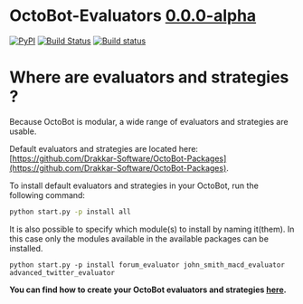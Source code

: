 # OctoBot-Evaluators [0.0.0-alpha](https://github.com/Drakkar-Software/OctoBot-Evaluators/tree/master/docs/CHANGELOG.md)
[![PyPI](https://img.shields.io/pypi/v/OctoBot-Evaluators.svg)](https://pypi.python.org/pypi/OctoBot-Evaluators/)
[![Build Status](https://api.travis-ci.com/Drakkar-Software/OctoBot-Evaluators.svg?branch=master)](https://travis-ci.org/Drakkar-Software/OctoBot-Evaluators) 
[![Build status](https://ci.appveyor.com/api/projects/status/p68n2y6547xhw0t6?svg=true)](https://ci.appveyor.com/project/Herklos/octobot-evaluators)

# Where are evaluators and strategies ?

Because OctoBot is modular, a wide range of evaluators and strategies are usable.

Default evaluators and strategies are located here: [https://github.com/Drakkar-Software/OctoBot-Packages](https://github.com/Drakkar-Software/OctoBot-Packages).

To install default evaluators and strategies in your OctoBot, run the following command: 

```bash
python start.py -p install all
```


It is also possible to specify which module(s) to install by naming it(them). In this case only the modules available in the available packages can be installed.
```
python start.py -p install forum_evaluator john_smith_macd_evaluator advanced_twitter_evaluator
```

**You can find how to create your OctoBot evaluators and strategies [here](https://github.com/Drakkar-Software/OctoBot/wiki/Customize-your-OctoBot).**


